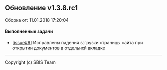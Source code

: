 ## Обновление v1.3.8.rc1

Сборка от: 11.01.2018 17:20:04

#### Выполненные задачи

* [[issue#9](https://github.com/sbis-team/ui-customizer/issues/9)] Исправлены падения загрузки страницы сайта при открытии документов в отдельной вкладке

---

Copyright (c) SBIS Team